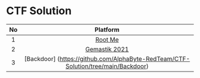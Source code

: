 # CTF Solution

| **No** | **Platform** |
| :----: | :----------: |
|    1	 | [Root Me](https://github.com/aveenain/CTF-Solution/tree/main/Root%20Me) |
|    2   | [Gemastik 2021](https://github.com/aveenain/CTF-Solution/tree/main/Gemastik%202021) |
|    3   | [Backdoor] (https://github.com/AlphaByte-RedTeam/CTF-Solution/tree/main/Backdoor) |
